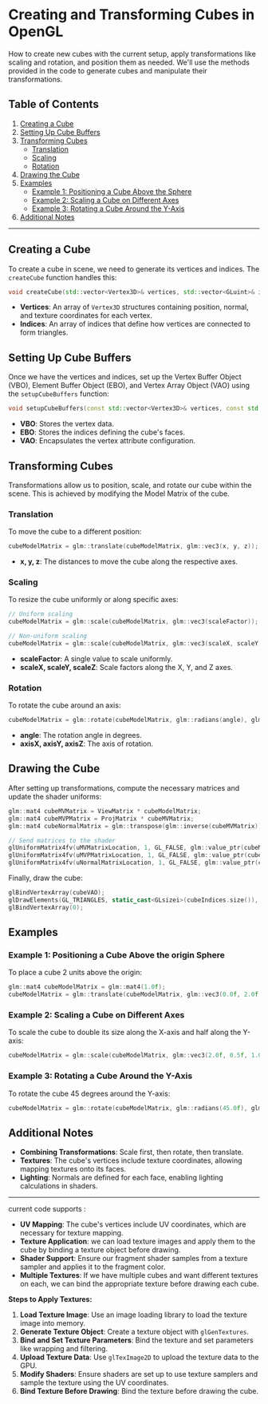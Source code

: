 # Creating and Transforming Cubes in OpenGL

How to create new cubes with the current setup, apply transformations like scaling and rotation, and position them as needed. We'll use the methods provided in the code to generate cubes and manipulate their transformations.

## Table of Contents

1. [Creating a Cube](#creating-a-cube)
2. [Setting Up Cube Buffers](#setting-up-cube-buffers)
3. [Transforming Cubes](#transforming-cubes)
   - [Translation](#translation)
   - [Scaling](#scaling)
   - [Rotation](#rotation)
4. [Drawing the Cube](#drawing-the-cube)
5. [Examples](#examples)
   - [Example 1: Positioning a Cube Above the Sphere](#example-1-positioning-a-cube-above-the-sphere)
   - [Example 2: Scaling a Cube on Different Axes](#example-2-scaling-a-cube-on-different-axes)
   - [Example 3: Rotating a Cube Around the Y-Axis](#example-3-rotating-a-cube-around-the-y-axis)
6. [Additional Notes](#additional-notes)

---

## Creating a Cube

To create a cube in scene, we need to generate its vertices and indices. The `createCube` function handles this:

```cpp
void createCube(std::vector<Vertex3D>& vertices, std::vector<GLuint>& indices);
```

- **Vertices**: An array of `Vertex3D` structures containing position, normal, and texture coordinates for each vertex.
- **Indices**: An array of indices that define how vertices are connected to form triangles.

## Setting Up Cube Buffers

Once we have the vertices and indices, set up the Vertex Buffer Object (VBO), Element Buffer Object (EBO), and Vertex Array Object (VAO) using the `setupCubeBuffers` function:

```cpp
void setupCubeBuffers(const std::vector<Vertex3D>& vertices, const std::vector<GLuint>& indices, GLuint& cubeVBO, GLuint& cubeEBO, GLuint& cubeVAO);
```

- **VBO**: Stores the vertex data.
- **EBO**: Stores the indices defining the cube's faces.
- **VAO**: Encapsulates the vertex attribute configuration.

## Transforming Cubes

Transformations allow us to position, scale, and rotate our cube within the scene. This is achieved by modifying the Model Matrix of the cube.

### Translation

To move the cube to a different position:

```cpp
cubeModelMatrix = glm::translate(cubeModelMatrix, glm::vec3(x, y, z));
```

- **x, y, z**: The distances to move the cube along the respective axes.

### Scaling

To resize the cube uniformly or along specific axes:

```cpp
// Uniform scaling
cubeModelMatrix = glm::scale(cubeModelMatrix, glm::vec3(scaleFactor));

// Non-uniform scaling
cubeModelMatrix = glm::scale(cubeModelMatrix, glm::vec3(scaleX, scaleY, scaleZ));
```

- **scaleFactor**: A single value to scale uniformly.
- **scaleX, scaleY, scaleZ**: Scale factors along the X, Y, and Z axes.

### Rotation

To rotate the cube around an axis:

```cpp
cubeModelMatrix = glm::rotate(cubeModelMatrix, glm::radians(angle), glm::vec3(axisX, axisY, axisZ));
```

- **angle**: The rotation angle in degrees.
- **axisX, axisY, axisZ**: The axis of rotation.

## Drawing the Cube

After setting up transformations, compute the necessary matrices and update the shader uniforms:

```cpp
glm::mat4 cubeMVMatrix = ViewMatrix * cubeModelMatrix;
glm::mat4 cubeMVPMatrix = ProjMatrix * cubeMVMatrix;
glm::mat4 cubeNormalMatrix = glm::transpose(glm::inverse(cubeMVMatrix));

// Send matrices to the shader
glUniformMatrix4fv(uMVMatrixLocation, 1, GL_FALSE, glm::value_ptr(cubeMVMatrix));
glUniformMatrix4fv(uMVPMatrixLocation, 1, GL_FALSE, glm::value_ptr(cubeMVPMatrix));
glUniformMatrix4fv(uNormalMatrixLocation, 1, GL_FALSE, glm::value_ptr(cubeNormalMatrix));
```

Finally, draw the cube:

```cpp
glBindVertexArray(cubeVAO);
glDrawElements(GL_TRIANGLES, static_cast<GLsizei>(cubeIndices.size()), GL_UNSIGNED_INT, 0);
glBindVertexArray(0);
```

## Examples

### Example 1: Positioning a Cube Above the origin Sphere

To place a cube 2 units above the origin:

```cpp
glm::mat4 cubeModelMatrix = glm::mat4(1.0f);
cubeModelMatrix = glm::translate(cubeModelMatrix, glm::vec3(0.0f, 2.0f, 0.0f));
```

### Example 2: Scaling a Cube on Different Axes

To scale the cube to double its size along the X-axis and half along the Y-axis:

```cpp
cubeModelMatrix = glm::scale(cubeModelMatrix, glm::vec3(2.0f, 0.5f, 1.0f));
```

### Example 3: Rotating a Cube Around the Y-Axis

To rotate the cube 45 degrees around the Y-axis:

```cpp
cubeModelMatrix = glm::rotate(cubeModelMatrix, glm::radians(45.0f), glm::vec3(0.0f, 1.0f, 0.0f));
```

## Additional Notes

- **Combining Transformations**: Scale first, then rotate, then translate.
- **Textures**: The cube's vertices include texture coordinates, allowing mapping textures onto its faces.
- **Lighting**: Normals are defined for each face, enabling lighting calculations in shaders.

---

current code supports :

- **UV Mapping**: The cube's vertices include UV coordinates, which are necessary for texture mapping.
- **Texture Application**: we can load texture images and apply them to the cube by binding a texture object before drawing.
- **Shader Support**: Ensure our fragment shader samples from a texture sampler and applies it to the fragment color.
- **Multiple Textures**: If we have multiple cubes and want different textures on each, we can bind the appropriate texture before drawing each cube.

**Steps to Apply Textures:**

1. **Load Texture Image**: Use an image loading library to load the texture image into memory.
2. **Generate Texture Object**: Create a texture object with `glGenTextures`.
3. **Bind and Set Texture Parameters**: Bind the texture and set parameters like wrapping and filtering.
4. **Upload Texture Data**: Use `glTexImage2D` to upload the texture data to the GPU.
5. **Modify Shaders**: Ensure shaders are set up to use texture samplers and sample the texture using the UV coordinates.
6. **Bind Texture Before Drawing**: Bind the texture before drawing the cube.
